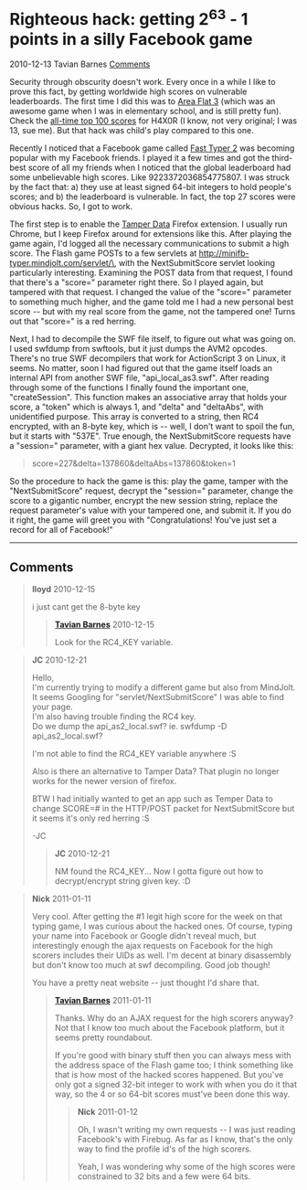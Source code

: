 # Righteous hack: getting 2<sup>63</sup> - 1 points in a silly Facebook game

<div class="infobar">
    <i class="fa fa-clock-o" aria-hidden="true"></i> 2010-12-13
    <i class="fa fa-user" aria-hidden="true"></i> Tavian Barnes
    <a href="#comments"><i class="fa fa-comments"></i> Comments</a>
</div>

Security through obscurity doesn't work.
Every once in a while I like to prove this fact, by getting worldwide high scores on vulnerable leaderboards.
The first time I did this was to [Area Flat 3] (which was an awesome game when I was in elementary school, and is still pretty fun).
Check the [all-time top 100 scores] for H4X0R (I know, not very original; I was 13, sue me).
But that hack was child's play compared to this one.

[Area Flat 3]: http://www.shiftup.net/java/AF3/AF3_e.html
[all-time top 100 scores]: http://www.shiftup.net/java/AF3/cgi/addScoreAF3.cgi?md=view&y=0&p4=e&p5=

Recently I noticed that a Facebook game called [Fast Typer 2] was becoming popular with my Facebook friends.
I played it a few times and got the third-best score of all my friends when I noticed that the global leaderboard had some unbelievable high scores.
Like 9223372036854775807.
I was struck by the fact that: a) they use at least signed 64-bit integers to hold people's scores; and b) the leaderboard is vulnerable.
In fact, the top 27 scores were obvious hacks.
So, I got to work.

[Fast Typer 2]: http://apps.facebook.com/mj-fast-typer/?type=discovery

The first step is to enable the [Tamper Data] Firefox extension.
I usually run Chrome, but I keep Firefox around for extensions like this.
After playing the game again, I'd logged all the necessary communications to submit a high score.
The Flash game POSTs to a few servlets at http://minifb-typer.mindjolt.com/servlet/\<servlet>, with the NextSubmitScore servlet looking particularly interesting.
Examining the POST data from that request, I found that there's a "score=" parameter right there.
So I played again, but tampered with that request.
I changed the value of the "score=" parameter to something much higher, and the game told me I had a new personal best score -- but with my real score from the game, not the tampered one!
Turns out that "score=" is a red herring.

[Tamper Data]: http://tamperdata.mozdev.org/

Next, I had to decompile the SWF file itself, to figure out what was going on.
I used swfdump from swftools, but it just dumps the AVM2 opcodes.
There's no true SWF decompilers that work for ActionScript 3 on Linux, it seems.
No matter, soon I had figured out that the game itself loads an internal API from another SWF file, "api_local_as3.swf".
After reading through some of the functions I finally found the important one, "createSession".
This function makes an associative array that holds your score, a "token" which is always 1, and "delta" and "deltaAbs", with unidentified purpose.
This array is converted to a string, then RC4 encrypted, with an 8-byte key, which is -- well, I don't want to spoil the fun, but it starts with "537E".
True enough, the NextSubmitScore requests have a "session=" parameter, with a giant hex value.
Decrypted, it looks like this:

> score=227&delta=137860&deltaAbs=137860&token=1

So the procedure to hack the game is this: play the game, tamper with the "NextSubmitScore" request, decrypt the "session=" parameter, change the score to a gigantic number, encrypt the new session string, replace the request parameter's value with your tampered one, and submit it.
If you do it right, the game will greet you with "Congratulations! You've just set a record for all of Facebook!"

---


## Comments

> **lloyd**
> <i class="fa fa-clock-o" aria-hidden="true"></i> 2010-12-15
>
> i just cant get the 8-byte key
>
> > <i class="fa fa-user" aria-hidden="true"></i> [**Tavian Barnes**](/)
> > <i class="fa fa-clock-o" aria-hidden="true"></i> 2010-12-15
> >
> > Look for the RC4_KEY variable.

> **JC**
> <i class="fa fa-clock-o" aria-hidden="true"></i> 2010-12-21
>
> Hello,<br>
> I'm currently trying to modify a different game but also from MindJolt.<br>
> It seems Googling for "servlet/NextSubmitScore" I was able to find your page.<br>
> I'm also having trouble finding the RC4 key.<br>
> Do we dump the api_as2_local.swf? ie. swfdump -D api_as2_local.swf?<br>
>
> I'm not able to find the RC4_KEY variable anywhere :S
>
> Also is there an alternative to Tamper Data?
> That plugin no longer works for the newer version of firefox.
>
> BTW I had initially wanted to get an app such as Temper Data to change SCORE=# in the HTTP/POST packet for NextSubmitScore but it seems it's only red herring :S
>
> -JC
>
> > **JC**
> > <i class="fa fa-clock-o" aria-hidden="true"></i> 2010-12-21
> >
> > NM found the RC4_KEY... Now I gotta figure out how to decrypt/encrypt string given key. :D

> **Nick**
> <i class="fa fa-clock-o" aria-hidden="true"></i> 2011-01-11
>
> Very cool.
> After getting the #1 legit high score for the week on that typing game, I was curious about the hacked ones.
> Of course, typing your name into Facebook or Google didn't reveal much, but interestingly enough the ajax requests on Facebook for the high scorers includes their UIDs as well.
> I'm decent at binary disassembly but don't know too much at swf decompiling.
> Good job though!
>
> You have a pretty neat website -- just thought I'd share that.
>
> > <i class="fa fa-user" aria-hidden="true"></i> [**Tavian Barnes**](/)
> > <i class="fa fa-clock-o" aria-hidden="true"></i> 2011-01-11
> >
> > Thanks.
> > Why do an AJAX request for the high scorers anyway?
> > Not that I know too much about the Facebook platform, but it seems pretty roundabout.
> >
> > If you're good with binary stuff then you can always mess with the address space of the Flash game too; I think something like that is how most of the hacked scores happened.
> > But you've only got a signed 32-bit integer to work with when you do it that way, so the 4 or so 64-bit scores must've been done this way.
> >
> > > **Nick**
> > > <i class="fa fa-clock-o" aria-hidden="true"></i> 2011-01-12
> > >
> > > Oh, I wasn't writing my own requests -- I was just reading Facebook's with Firebug.
> > > As far as I know, that's the only way to find the profile id's of the high scorers.
> > >
> > > Yeah, I was wondering why some of the high scores were constrained to 32 bits and a few were 64 bits.
